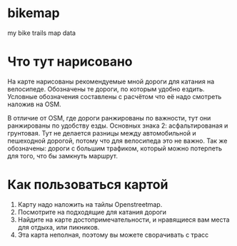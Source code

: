 # bikemap
my bike trails map data

# Что тут нарисовано
На карте нарисованы рекомендуемые мной дороги для катания на велосипеде. Обозначены те дороги, по которым удобно ездить. 
Условные обозначения составлены с расчётом что её надо смотреть наложив на OSM.

В отличие от OSM, где дороги ранжированы по важности, тут они ранжированы по удобству езды. 
Основных знака 2: асфальтированая и грунтовая. Тут не делается разницы между автомобильной и пешеходной дорогой, потому что для велосипеда это не важно.
Так же обозначены: дороги с большим трафиком, который можно потерпеть для того, что бы замкнуть маршрут.

# Как пользоваться картой

1. Карту надо наложить на тайлы Openstreetmap.
2. Посмотрите на подходящие для катания дороги
3. Найдите на карте достопримечательности, и нравящиеся вам места для отдыха, или пикников.
4. Эта карта неполная, поэтому вы можете сворачивать с трасс
